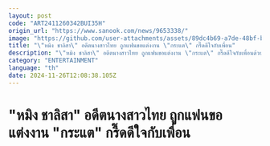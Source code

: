 ```yaml
---
layout: post
code: "ART2411260342BUI35H"
origin_url: "https://www.sanook.com/news/9653338/"
image: "https://github.com/user-attachments/assets/89dc4b69-a7de-48bf-b0a8-015a407b4b0b"
title: "\"หมิง ชาลิสา\" อดีตนางสาวไทย ถูกแฟนขอแต่งงาน \"กระแต\" กรี๊ดดีใจกับเพื่อน"
description: "\"หมิง ชาลิสา\" อดีตนางสาวไทย ถูกแฟนขอแต่งงาน \"กระแต\" กรี๊ดดีใจกับเพื่อนด้วย "
category: "ENTERTAINMENT"
language: "th"
date: 2024-11-26T12:08:38.105Z
---
```


# "หมิง ชาลิสา" อดีตนางสาวไทย ถูกแฟนขอแต่งงาน "กระแต" กรี๊ดดีใจกับเพื่อน